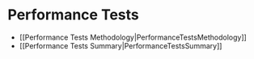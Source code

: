 # Performance Tests

* [[Performance Tests Methodology|PerformanceTestsMethodology]]
* [[Performance Tests Summary|PerformanceTestsSummary]]
